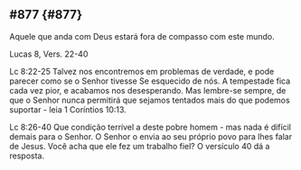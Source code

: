 ## #877 {#877}

Aquele que anda com Deus estará fora de compasso com este mundo.

Lucas 8, Vers. 22-40

Lc 8:22-25 Talvez nos encontremos em problemas de verdade, e pode parecer como se o Senhor tivesse Se esquecido de nós. A tempestade fica cada vez pior, e acabamos nos desesperando. Mas lembre-se sempre, de que o Senhor nunca permitirá que sejamos tentados mais do que podemos suportar - leia 1 Coríntios 10:13.

Lc 8:26-40 Que condição terrível a deste pobre homem - mas nada é difícil demais para o Senhor. O Senhor o envia ao seu próprio povo para lhes falar de Jesus. Você acha que ele fez um trabalho fiel? O versículo 40 dá a resposta.